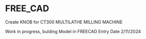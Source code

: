 # FREE_CAD
Create KNOB for CT300 MULTILATHE MILLING MACHINE

Work in progress, bulding Model in FREECAD 
Entry Date 2/11/2024
